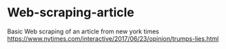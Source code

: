 # Web-scraping-article
Basic Web scraping of an article from new york times 
https://www.nytimes.com/interactive/2017/06/23/opinion/trumps-lies.html
